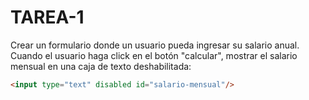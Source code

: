 # TAREA-1
Crear un formulario donde un usuario pueda ingresar su salario anual.
Cuando el usuario haga click en el botón "calcular", mostrar el salario mensual en una caja de texto deshabilitada:
```html 
<input type="text" disabled id="salario-mensual"/>
```
